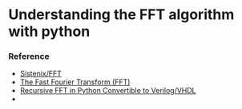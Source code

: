 # Understanding the FFT algorithm with python

### Reference

* [Sistenix/FFT](https://sistenix.com/fft.html)
* [The Fast Fourier Transform (FFT)](https://www.youtube.com/watch?v=h7apO7q16V0)
* [Recursive FFT in Python Convertible to Verilog/VHDL](https://www.dsprelated.com/showcode/16.php)
* []()
